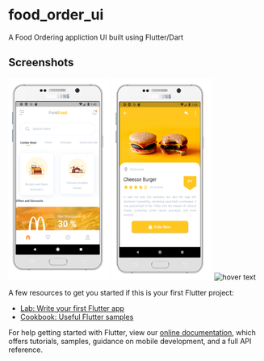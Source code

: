 # food_order_ui

A Food Ordering appliction UI built using Flutter/Dart

## Screenshots

<div style=display="inline-block";>
       <img src="https://github.com/nav0713/images/blob/master/food-order1.png" width="200" height="400" title="hover text">
       <img src="https://github.com/nav0713/images/blob/master/food-order2.png" width="200" height="400" title="hover text">



  
 <img src="https://media.giphy.com/media/DcEGX4t0K9ZNZN3KoO/giphy.gif" title="hover text">

  </div>
 

A few resources to get you started if this is your first Flutter project:

- [Lab: Write your first Flutter app](https://flutter.dev/docs/get-started/codelab)
- [Cookbook: Useful Flutter samples](https://flutter.dev/docs/cookbook)

For help getting started with Flutter, view our
[online documentation](https://flutter.dev/docs), which offers tutorials,
samples, guidance on mobile development, and a full API reference.
